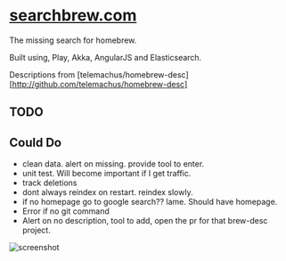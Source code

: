 [searchbrew.com](http://searchbrew.com)
==============

The missing search for homebrew.

Built using, Play, Akka, AngularJS and Elasticsearch. 

Descriptions from [telemachus/homebrew-desc][http://github.com/telemachus/homebrew-desc]


TODO
----

Could Do
--------
* clean data. alert on missing. provide tool to enter.
* unit test. Will become important if I get traffic.
* track deletions
* dont always reindex on restart. reindex slowly.
* if no homepage go to google search?? lame. Should have homepage.
* Error if no git command
* Alert on no description, tool to add, open the pr for that brew-desc project.

![screenshot](https://raw.github.com/stephennancekivell/searchbrew/master/screenshot.png)

